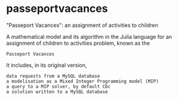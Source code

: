 # passeportvacances

"Passeport Vacances": an assignment of activities to children

A mathematical model and its algorithm in the Julia language for an assignment of children to activities problem, known as the

    Passeport Vacances

It includes, in its original version,

    data requests from a MySQL database
    a modelisation as a Mixed Integer Programming model (MIP)
    a query to a MIP solver, by default Cbc
    a solution written to a MySQL database
